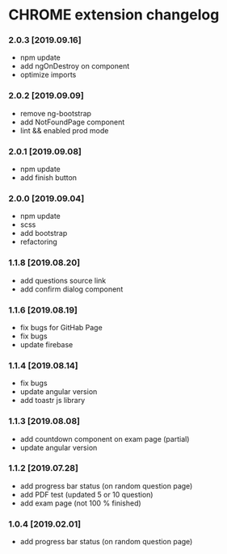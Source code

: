 # CHROME extension changelog

### 2.0.3 [2019.09.16]

- npm update
- add ngOnDestroy on component
- optimize imports

### 2.0.2 [2019.09.09]

- remove ng-bootstrap
- add NotFoundPage component
- lint && enabled prod mode

### 2.0.1 [2019.09.08]

- npm update
- add finish button 

### 2.0.0 [2019.09.04]

- npm update
- scss
- add bootstrap
- refactoring

### 1.1.8 [2019.08.20]

- add questions source link
- add confirm dialog component

### 1.1.6 [2019.08.19]

- fix bugs for GitHab Page
- fix bugs
- update firebase

### 1.1.4 [2019.08.14]

- fix bugs
- update angular version
- add toastr js library

### 1.1.3 [2019.08.08]

- add countdown component on exam page (partial)
- update angular version

### 1.1.2 [2019.07.28]

- add progress bar status (on random question page)
- add PDF test (updated 5 or 10 question)
- add exam page (not 100 % finished)

### 1.0.4 [2019.02.01]

- add progress bar status (on random question page)
